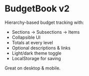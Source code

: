 
# BudgetBook v2

Hierarchy-based budget tracking with:
- Sections → Subsections → Items
- Collapsible UI
- Totals at every level
- Optional descriptions & links
- Light/dark theme toggle
- LocalStorage for saving

Great on desktop & mobile.
